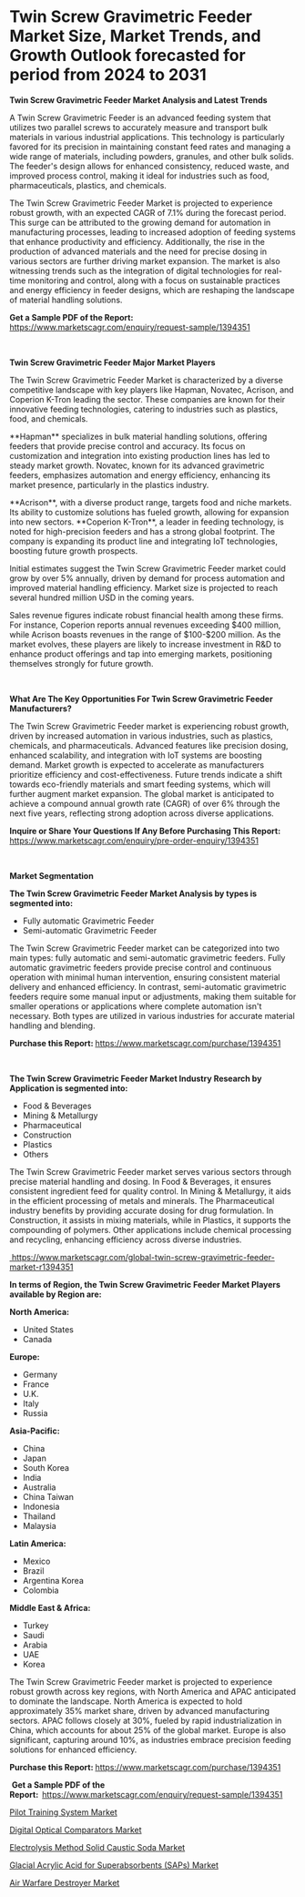 <p><h1>Twin Screw Gravimetric Feeder Market Size, Market Trends, and Growth Outlook forecasted for period from 2024 to 2031</h1></p><p><strong>Twin Screw Gravimetric Feeder Market Analysis and Latest Trends</strong></p>
<p><p>A Twin Screw Gravimetric Feeder is an advanced feeding system that utilizes two parallel screws to accurately measure and transport bulk materials in various industrial applications. This technology is particularly favored for its precision in maintaining constant feed rates and managing a wide range of materials, including powders, granules, and other bulk solids. The feeder's design allows for enhanced consistency, reduced waste, and improved process control, making it ideal for industries such as food, pharmaceuticals, plastics, and chemicals.</p><p>The Twin Screw Gravimetric Feeder Market is projected to experience robust growth, with an expected CAGR of 7.1% during the forecast period. This surge can be attributed to the growing demand for automation in manufacturing processes, leading to increased adoption of feeding systems that enhance productivity and efficiency. Additionally, the rise in the production of advanced materials and the need for precise dosing in various sectors are further driving market expansion. The market is also witnessing trends such as the integration of digital technologies for real-time monitoring and control, along with a focus on sustainable practices and energy efficiency in feeder designs, which are reshaping the landscape of material handling solutions.</p></p>
<p><strong>Get a Sample PDF of the Report:&nbsp;</strong> <a href="https://www.marketscagr.com/enquiry/request-sample/1394351">https://www.marketscagr.com/enquiry/request-sample/1394351</a></p>
<p>&nbsp;</p>
<p><strong>Twin Screw Gravimetric Feeder Major Market Players</strong></p>
<p><p>The Twin Screw Gravimetric Feeder Market is characterized by a diverse competitive landscape with key players like Hapman, Novatec, Acrison, and Coperion K-Tron leading the sector. These companies are known for their innovative feeding technologies, catering to industries such as plastics, food, and chemicals.</p><p>**Hapman** specializes in bulk material handling solutions, offering feeders that provide precise control and accuracy. Its focus on customization and integration into existing production lines has led to steady market growth. Novatec, known for its advanced gravimetric feeders, emphasizes automation and energy efficiency, enhancing its market presence, particularly in the plastics industry.</p><p>**Acrison**, with a diverse product range, targets food and niche markets. Its ability to customize solutions has fueled growth, allowing for expansion into new sectors. **Coperion K-Tron**, a leader in feeding technology, is noted for high-precision feeders and has a strong global footprint. The company is expanding its product line and integrating IoT technologies, boosting future growth prospects.</p><p>Initial estimates suggest the Twin Screw Gravimetric Feeder market could grow by over 5% annually, driven by demand for process automation and improved material handling efficiency. Market size is projected to reach several hundred million USD in the coming years.</p><p>Sales revenue figures indicate robust financial health among these firms. For instance, Coperion reports annual revenues exceeding $400 million, while Acrison boasts revenues in the range of $100-$200 million. As the market evolves, these players are likely to increase investment in R&D to enhance product offerings and tap into emerging markets, positioning themselves strongly for future growth.</p></p>
<p>&nbsp;</p>
<p><strong>What Are The Key Opportunities For Twin Screw Gravimetric Feeder Manufacturers?</strong></p>
<p><p>The Twin Screw Gravimetric Feeder market is experiencing robust growth, driven by increased automation in various industries, such as plastics, chemicals, and pharmaceuticals. Advanced features like precision dosing, enhanced scalability, and integration with IoT systems are boosting demand. Market growth is expected to accelerate as manufacturers prioritize efficiency and cost-effectiveness. Future trends indicate a shift towards eco-friendly materials and smart feeding systems, which will further augment market expansion. The global market is anticipated to achieve a compound annual growth rate (CAGR) of over 6% through the next five years, reflecting strong adoption across diverse applications.</p></p>
<p><strong>Inquire or Share Your Questions If Any Before Purchasing This Report:</strong> <a href="https://www.marketscagr.com/enquiry/pre-order-enquiry/1394351">https://www.marketscagr.com/enquiry/pre-order-enquiry/1394351</a></p>
<p>&nbsp;</p>
<p><strong>Market Segmentation</strong></p>
<p><strong>The Twin Screw Gravimetric Feeder Market Analysis by types is segmented into:</strong></p>
<p><ul><li>Fully automatic Gravimetric Feeder</li><li>Semi-automatic Gravimetric Feeder</li></ul></p>
<p><p>The Twin Screw Gravimetric Feeder market can be categorized into two main types: fully automatic and semi-automatic gravimetric feeders. Fully automatic gravimetric feeders provide precise control and continuous operation with minimal human intervention, ensuring consistent material delivery and enhanced efficiency. In contrast, semi-automatic gravimetric feeders require some manual input or adjustments, making them suitable for smaller operations or applications where complete automation isn't necessary. Both types are utilized in various industries for accurate material handling and blending.</p></p>
<p><strong>Purchase this Report:&nbsp;</strong><a href="https://www.marketscagr.com/purchase/1394351">https://www.marketscagr.com/purchase/1394351</a></p>
<p>&nbsp;</p>
<p><strong>The Twin Screw Gravimetric Feeder Market Industry Research by Application is segmented into:</strong></p>
<p><ul><li>Food & Beverages</li><li>Mining & Metallurgy</li><li>Pharmaceutical</li><li>Construction</li><li>Plastics</li><li>Others</li></ul></p>
<p><p>The Twin Screw Gravimetric Feeder market serves various sectors through precise material handling and dosing. In Food & Beverages, it ensures consistent ingredient feed for quality control. In Mining & Metallurgy, it aids in the efficient processing of metals and minerals. The Pharmaceutical industry benefits by providing accurate dosing for drug formulation. In Construction, it assists in mixing materials, while in Plastics, it supports the compounding of polymers. Other applications include chemical processing and recycling, enhancing efficiency across diverse industries.</p></p>
<p><a href="https://www.marketscagr.com/global-twin-screw-gravimetric-feeder-market-r1394351">&nbsp;https://www.marketscagr.com/global-twin-screw-gravimetric-feeder-market-r1394351</a></p>
<p><strong>In terms of Region, the Twin Screw Gravimetric Feeder Market Players available by Region are:</strong></p>
<p>
    <p> <strong> North America: </strong>
        <ul>
            <li>United States</li>
            <li>Canada</li>
        </ul>
        </p> 
    <p> <strong> Europe: </strong>
        <ul>
            <li>Germany</li>
            <li>France</li>
            <li>U.K.</li>
            <li>Italy</li>
            <li>Russia</li>
        </ul>
        </p> 
    <p> <strong> Asia-Pacific: </strong>
        <ul>
            <li>China</li>
            <li>Japan</li>
            <li>South Korea</li>
            <li>India</li>
            <li>Australia</li>
            <li>China Taiwan</li>
            <li>Indonesia</li>
            <li>Thailand</li>
            <li>Malaysia</li>
        </ul>
        </p> 
    <p> <strong> Latin America: </strong>
        <ul>
            <li>Mexico</li>
            <li>Brazil</li>
            <li>Argentina Korea</li>
            <li>Colombia</li>
        </ul>
        </p> 
    <p> <strong> Middle East & Africa: </strong>
        <ul>
            <li>Turkey</li>
            <li>Saudi</li>
            <li>Arabia</li>
            <li>UAE</li>
            <li>Korea</li>
        </ul>
    </p>
    </p>
<p><p>The Twin Screw Gravimetric Feeder market is projected to experience robust growth across key regions, with North America and APAC anticipated to dominate the landscape. North America is expected to hold approximately 35% market share, driven by advanced manufacturing sectors. APAC follows closely at 30%, fueled by rapid industrialization in China, which accounts for about 25% of the global market. Europe is also significant, capturing around 10%, as industries embrace precision feeding solutions for enhanced efficiency.</p></p>
<p><strong>Purchase this Report: </strong><a href="https://www.marketscagr.com/purchase/1394351">https://www.marketscagr.com/purchase/1394351</a></p>
<p>&nbsp;<strong>Get a Sample PDF of the Report:&nbsp;&nbsp;</strong><a href="https://www.marketscagr.com/enquiry/request-sample/1394351">https://www.marketscagr.com/enquiry/request-sample/1394351</a></p>
<p><strong></strong></p>
<p><p><a href="https://www.linkedin.com/pulse/pilot-training-system-industry-analysis-report-its-market-t17if?trackingId=a5fSVCmnT6q7vBCRUzfZpw%3D%3D">Pilot Training System Market</a></p><p><a href="https://www.linkedin.com/pulse/emerging-market-trends-regional-analysis-digital-optical-vho1c?trackingId=fG1sUN55ScSJx81NAqL8Eg%3D%3D">Digital Optical Comparators Market</a></p><p><a href="https://issuu.com/reportprime-2/docs/electrolysis-method-solid-caustic-s_178b8cd393138e">Electrolysis Method Solid Caustic Soda Market</a></p><p><a href="https://issuu.com/reportprime-2/docs/glacial-acrylic-acid-for-superabsor_fb08bc6fbc3ea1">Glacial Acrylic Acid for Superabsorbents (SAPs) Market</a></p><p><a href="https://www.linkedin.com/pulse/air-warfare-destroyer-market-size-growth-trends-statistics-d0cbc?trackingId=E1aeV1YtR9%2BHiJEVGd1e1A%3D%3D">Air Warfare Destroyer Market</a></p></p>